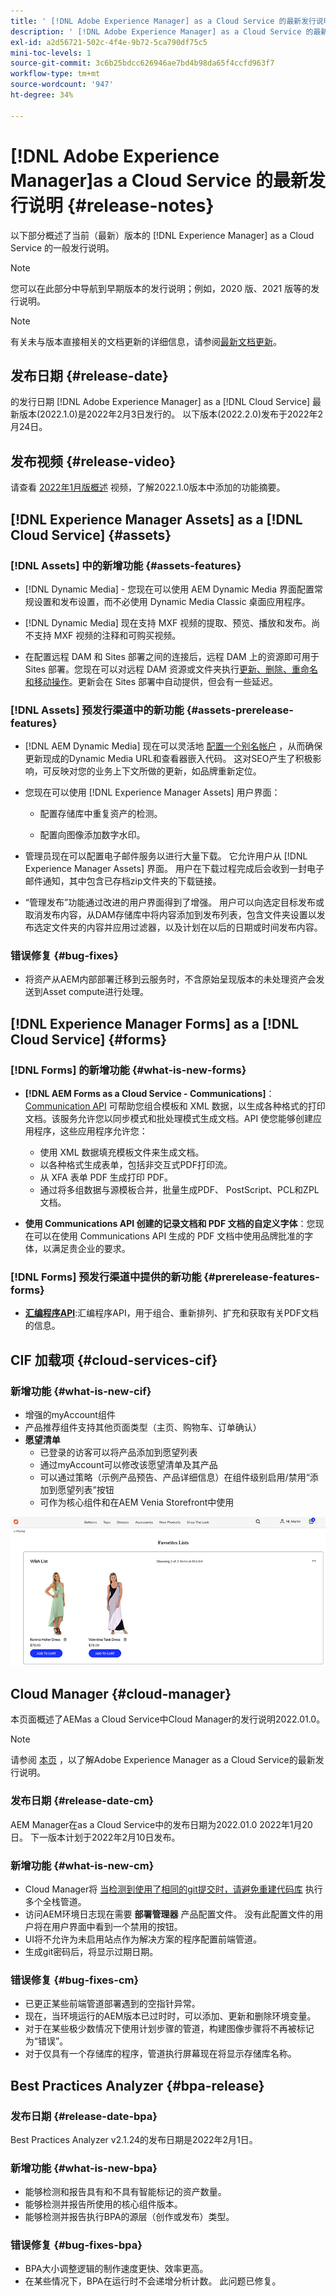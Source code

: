 ```yaml
---
title: ' [!DNL Adobe Experience Manager] as a Cloud Service 的最新发行说明。'
description: ' [!DNL Adobe Experience Manager] as a Cloud Service 的最新发行说明。'
exl-id: a2d56721-502c-4f4e-9b72-5ca790df75c5
mini-toc-levels: 1
source-git-commit: 3c6b25bdcc626946ae7bd4b98da65f4ccfd963f7
workflow-type: tm+mt
source-wordcount: '947'
ht-degree: 34%

---
```



# [!DNL Adobe Experience Manager]as a Cloud Service 的最新发行说明 {#release-notes}

以下部分概述了当前（最新）版本的 [!DNL Experience Manager] as a Cloud Service 的一般发行说明。

>[!NOTE]
>
>您可以在此部分中导航到早期版本的发行说明；例如，2020 版、2021 版等的发行说明。

>[!NOTE]
>
>有关未与版本直接相关的文档更新的详细信息，请参阅[最新文档更新](https://experienceleague.adobe.com/docs/experience-manager-release-information/aem-release-updates/doc-updates/documentation-updates.html?lang=zh-Hans)。

## 发布日期 {#release-date}

的发行日期 [!DNL Adobe Experience Manager] as a [!DNL Cloud Service] 最新版本(2022.1.0)是2022年2月3日发行的。
以下版本(2022.2.0)发布于2022年2月24日。

## 发布视频 {#release-video}

请查看 [2022年1月版概述](https://video.tv.adobe.com/v/340120) 视频，了解2022.1.0版本中添加的功能摘要。

## [!DNL Experience Manager Assets] as a [!DNL Cloud Service] {#assets}

### [!DNL Assets] 中的新增功能 {#assets-features}

* [!DNL Dynamic Media] - 您现在可以使用 AEM Dynamic Media 界面配置常规设置和发布设置，而不必使用 Dynamic Media Classic 桌面应用程序。

* [!DNL Dynamic Media] 现在支持 MXF 视频的提取、预览、播放和发布。尚不支持 MXF 视频的注释和可购买视频。

* 在配置远程 DAM 和 Sites 部署之间的连接后，远程 DAM 上的资源即可用于 Sites 部署。您现在可以对远程 DAM 资源或文件夹执行[更新、删除、重命名和移动操作](/help/assets/use-assets-across-connected-assets-instances.md)。更新会在 Sites 部署中自动提供，但会有一些延迟。

### [!DNL Assets] 预发行渠道中的新功能 {#assets-prerelease-features}

* [!DNL AEM Dynamic Media] 现在可以灵活地 [配置一个别名帐户](../../assets/dynamic-media/dm-alias-account.md) ，从而确保更新现成的Dynamic Media URL和查看器嵌入代码。 这对SEO产生了积极影响，可反映对您的业务上下文所做的更新，如品牌重新定位。

* 您现在可以使用 [!DNL Experience Manager Assets] 用户界面：

   * 配置存储库中重复资产的检测。

   * 配置向图像添加数字水印。

* 管理员现在可以配置电子邮件服务以进行大量下载。 它允许用户从 [!DNL Experience Manager Assets] 界面。 用户在下载过程完成后会收到一封电子邮件通知，其中包含已存档zip文件夹的下载链接。


* “管理发布”功能通过改进的用户界面得到了增强。 用户可以向选定目标发布或取消发布内容，从DAM存储库中将内容添加到发布列表，包含文件夹设置以发布选定文件夹的内容并应用过滤器，以及计划在以后的日期或时间发布内容。

### 错误修复 {#bug-fixes}

* 将资产从AEM内部部署迁移到云服务时，不含原始呈现版本的未处理资产会发送到Asset compute进行处理。

## [!DNL Experience Manager Forms] as a [!DNL Cloud Service] {#forms}

### [!DNL Forms] 的新增功能 {#what-is-new-forms}

* **[!DNL AEM Forms as a Cloud Service - Communications]**：[Communication API](https://experienceleague.adobe.com/docs/experience-manager-forms-cloud-service/forms/using-communications/aem-forms-cloud-service-communications.html?lang=zh-Hans) 可帮助您组合模板和 XML 数据，以生成各种格式的打印文档。该服务允许您以同步模式和批处理模式生成文档。API 使您能够创建应用程序，这些应用程序允许您：

   * 使用 XML 数据填充模板文件来生成文档。
   * 以各种格式生成表单，包括非交互式PDF打印流。
   * 从 XFA 表单 PDF 生成打印 PDF。
   * 通过将多组数据与源模板合并，批量生成PDF、 PostScript、PCL和ZPL文档。

* **使用 Communications API 创建的记录文档和 PDF 文档的自定义字体**：您现在可以在使用 Communications API 生成的 PDF 文档中使用品牌批准的字体，以满足贵企业的要求。

### [!DNL Forms] 预发行渠道中提供的新功能 {#prerelease-features-forms}

* **[汇编程序API](https://www.adobe.io/experience-manager-forms-cloud-service-developer-reference/references/assembler-sync/)**:汇编程序API，用于组合、重新排列、扩充和获取有关PDF文档的信息。


## CIF 加载项 {#cloud-services-cif}

### 新增功能 {#what-is-new-cif}

* 增强的myAccount组件
* 产品推荐组件支持其他页面类型（主页、购物车、订单确认）
* **愿望清单**
   * 已登录的访客可以将产品添加到愿望列表
   * 通过myAccount可以修改该愿望清单及其产品
   * 可以通过策略（示例产品预告、产品详细信息）在组件级别启用/禁用“添加到愿望列表”按钮
   * 可作为核心组件和在AEM Venia Storefront中使用

![愿望清单](/help/assets/CIF/wishlist.png)

## Cloud Manager {#cloud-manager}

本页面概述了AEMas a Cloud Service中Cloud Manager的发行说明2022.01.0。

>[!NOTE]
>
>请参阅 [本页](/help/release-notes/release-notes-cloud/release-notes-current.md) ，以了解Adobe Experience Manager as a Cloud Service的最新发行说明。

### 发布日期 {#release-date-cm}

AEM Manager在as a Cloud Service中的发布日期为2022.01.0 2022年1月20日。 下一版本计划于2022年2月10日发布。

### 新增功能 {#what-is-new-cm}

* Cloud Manager将 [当检测到使用了相同的git提交时，请避免重建代码库](/help/implementing/cloud-manager/getting-access-to-aem-in-cloud/setting-up-project.md#build-artifact-reuse) 执行多个全栈管道。
* 访问AEM环境日志现在需要 **部署管理器** 产品配置文件。 没有此配置文件的用户将在用户界面中看到一个禁用的按钮。
* UI将不允许为未启用站点作为解决方案的程序配置前端管道。
* 生成git密码后，将显示过期日期。

### 错误修复 {#bug-fixes-cm}

* 已更正某些前端管道部署遇到的空指针异常。
* 现在，当环境运行的AEM版本已过时时，可以添加、更新和删除环境变量。
* 对于在某些极少数情况下使用计划步骤的管道，构建图像步骤将不再被标记为“错误”。
* 对于仅具有一个存储库的程序，管道执行屏幕现在将显示存储库名称。

## Best Practices Analyzer {#bpa-release}

### 发布日期 {#release-date-bpa}

Best Practices Analyzer v2.1.24的发布日期是2022年2月1日。

### 新增功能 {#what-is-new-bpa}

* 能够检测和报告具有和不具有智能标记的资产数量。
* 能够检测并报告所使用的核心组件版本。
* 能够检测并报告执行BPA的源层（创作或发布）类型。

### 错误修复 {#bug-fixes-bpa}

* BPA大小调整逻辑的制作速度更快、效率更高。
* 在某些情况下，BPA在运行时不会递增分析计数。 此问题已修复。

